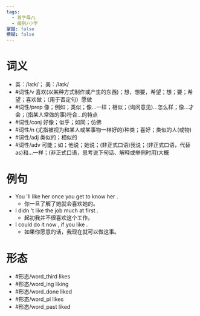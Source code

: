 ```yaml
---
tags:
  - 首字母/L
  - 级别/小学
掌握: false
模糊: false
---
```

# 词义
- 英：/laɪk/； 美：/laɪk/
- #词性/v  喜欢(以某种方式制作或产生的东西)；想，想要，希望；想；要；希望；喜欢做；（用于否定句）愿做
- #词性/prep  像；例如；类似；像…一样；相似；(询问意见)…怎么样；像…才会；(指某人常做的事)符合…的特点
- #词性/conj  好像；似乎；如同；仿佛
- #词性/n  (尤指被视为和某人或某事物一样好的)种类；喜好；类似的人(或物)
- #词性/adj  类似的；相似的
- #词性/adv  可能；如；他说；她说；(非正式口语)我说；(非正式口语，代替as)和…一样；(非正式口语，思考说下句话、解释或举例时用)大概
# 例句
- You 'll like her once you get to know her .
	- 你一旦了解了她就会喜欢她的。
- I didn 't like the job much at first .
	- 起初我并不很喜欢这个工作。
- I could do it now , if you like .
	- 如果你愿意的话，我现在就可以做这事。
# 形态
- #形态/word_third likes
- #形态/word_ing liking
- #形态/word_done liked
- #形态/word_pl likes
- #形态/word_past liked
